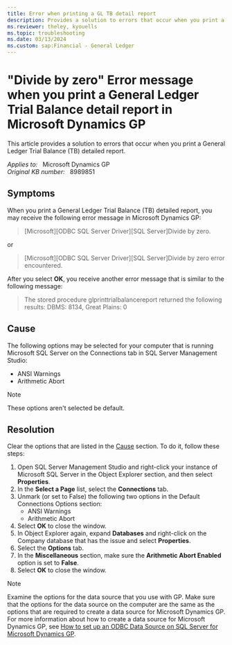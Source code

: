 ```yaml
---
title: Error when printing a GL TB detail report
description: Provides a solution to errors that occur when you print a General Ledger Trial Balance (TB) detailed report.
ms.reviewer: theley, kyouells
ms.topic: troubleshooting
ms.date: 03/13/2024
ms.custom: sap:Financial - General Ledger
---
```

# "Divide by zero" Error message when you print a General Ledger Trial Balance detail report in Microsoft Dynamics GP

This article provides a solution to errors that occur when you print a General Ledger Trial Balance (TB) detailed report.

_Applies to:_ &nbsp; Microsoft Dynamics GP  
_Original KB number:_ &nbsp; 8989851

## Symptoms

When you print a General Ledger Trial Balance (TB) detailed report, you may receive the following error message in Microsoft Dynamics GP:

> [Microsoft][ODBC SQL Server Driver][SQL Server]Divide by zero.

or

> [Microsoft][ODBC SQL Server Driver][SQL Server]Divide by zero error encountered.

After you select **OK**, you receive another error message that is similar to the following message:

> The stored procedure glprinttrialbalancereport returned the following results: DBMS: 8134, Great Plains: 0

## Cause

The following options may be selected for your computer that is running Microsoft SQL Server on the Connections tab in SQL Server Management Studio:

- ANSI Warnings
- Arithmetic Abort

> [!NOTE]
> These options aren't selected be default.

## Resolution

Clear the options that are listed in the [Cause](#cause) section. To do it, follow these steps:

1. Open SQL Server Management Studio and right-click your instance of Microsoft SQL Server in the Object Explorer section, and then select **Properties**.  
2. In the **Select a Page** list, select the **Connections** tab.  
3. Unmark (or set to False) the following two options in the Default Connections Options section:
    - ANSI Warnings
    - Arithmetic Abort
4. Select **OK** to close the window.  
5. In Object Explorer again, expand **Databases** and right-click on the Company database that has the issue and select **Properties**.  
6. Select the **Options** tab.  
7. In the **Miscellaneous** section, make sure the **Arithmetic Abort Enabled** option is set to **False**.  
8. Select **OK** to close the window.  

> [!NOTE]
> Examine the options for the data source that you use with GP. Make sure that the options for the data source on the computer are the same as the options that are required to create a data source for Microsoft Dynamics GP. For more information about how to create a data source for Microsoft Dynamics GP, see [How to set up an ODBC Data Source on SQL Server for Microsoft Dynamics GP](https://support.microsoft.com/help/870416).
